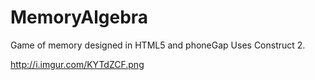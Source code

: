 # MemoryAlgebra

Game of memory designed in HTML5 and phoneGap
Uses Construct 2.

http://i.imgur.com/KYTdZCF.png
